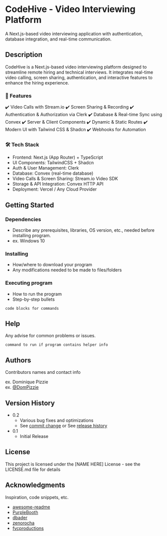 # CodeHive - Video Interviewing Platform

A Next.js-based video interviewing application with authentication, database integration, and real-time communication.

## Description

CodeHive is a Next.js-based video interviewing platform designed to streamline remote hiring and technical interviews. It integrates real-time video calling, screen sharing, authentication, and interactive features to enhance the hiring experience.
### 🚀 Features
✔️ Video Calls with Stream.io
✔️ Screen Sharing & Recording
✔️ Authentication & Authorization via Clerk
✔️ Database & Real-time Sync using Convex
✔️ Server & Client Components
✔️ Dynamic & Static Routes
✔️ Modern UI with Tailwind CSS & Shadcn
✔️ Webhooks for Automation

### 🛠️ Tech Stack
* Frontend: Next.js (App Router) + TypeScript
* UI Components: TailwindCSS + Shadcn
* Auth & User Management: Clerk
* Database: Convex (real-time database)
* Video Calls & Screen Sharing: Stream.io Video SDK
* Storage & API Integration: Convex HTTP API
* Deployment: Vercel / Any Cloud Provider

## Getting Started

### Dependencies

* Describe any prerequisites, libraries, OS version, etc., needed before installing program.
* ex. Windows 10

### Installing

* How/where to download your program
* Any modifications needed to be made to files/folders

### Executing program

* How to run the program
* Step-by-step bullets
```
code blocks for commands
```

## Help

Any advise for common problems or issues.
```
command to run if program contains helper info
```

## Authors

Contributors names and contact info

ex. Dominique Pizzie  
ex. [@DomPizzie](https://twitter.com/dompizzie)

## Version History

* 0.2
    * Various bug fixes and optimizations
    * See [commit change]() or See [release history]()
* 0.1
    * Initial Release

## License

This project is licensed under the [NAME HERE] License - see the LICENSE.md file for details

## Acknowledgments

Inspiration, code snippets, etc.
* [awesome-readme](https://github.com/matiassingers/awesome-readme)
* [PurpleBooth](https://gist.github.com/PurpleBooth/109311bb0361f32d87a2)
* [dbader](https://github.com/dbader/readme-template)
* [zenorocha](https://gist.github.com/zenorocha/4526327)
* [fvcproductions](https://gist.github.com/fvcproductions/1bfc2d4aecb01a834b46)
